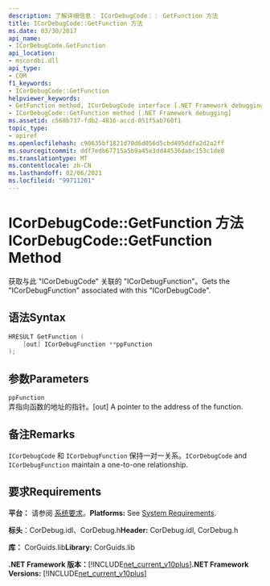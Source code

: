 ```yaml
---
description: 了解详细信息： ICorDebugCode：： GetFunction 方法
title: ICorDebugCode::GetFunction 方法
ms.date: 03/30/2017
api_name:
- ICorDebugCode.GetFunction
api_location:
- mscordbi.dll
api_type:
- COM
f1_keywords:
- ICorDebugCode::GetFunction
helpviewer_keywords:
- GetFunction method, ICorDebugCode interface [.NET Framework debugging]
- ICorDebugCode::GetFunction method [.NET Framework debugging]
ms.assetid: c568b737-fdb2-4816-accd-051f5ab760f1
topic_type:
- apiref
ms.openlocfilehash: c90635bf1821d70d6d056d5cbd495ddfa2d2a2ff
ms.sourcegitcommit: ddf7edb67715a5b9a45e3dd44536dabc153c1de0
ms.translationtype: MT
ms.contentlocale: zh-CN
ms.lasthandoff: 02/06/2021
ms.locfileid: "99711201"
---
```

# <a name="icordebugcodegetfunction-method"></a><span data-ttu-id="5aa24-103">ICorDebugCode::GetFunction 方法</span><span class="sxs-lookup"><span data-stu-id="5aa24-103">ICorDebugCode::GetFunction Method</span></span>

<span data-ttu-id="5aa24-104">获取与此 "ICorDebugCode" 关联的 "ICorDebugFunction"。</span><span class="sxs-lookup"><span data-stu-id="5aa24-104">Gets the "ICorDebugFunction" associated with this "ICorDebugCode".</span></span>  
  
## <a name="syntax"></a><span data-ttu-id="5aa24-105">语法</span><span class="sxs-lookup"><span data-stu-id="5aa24-105">Syntax</span></span>  
  
```cpp  
HRESULT GetFunction (  
    [out] ICorDebugFunction **ppFunction  
);  
```  
  
## <a name="parameters"></a><span data-ttu-id="5aa24-106">参数</span><span class="sxs-lookup"><span data-stu-id="5aa24-106">Parameters</span></span>  

 `ppFunction`  
 <span data-ttu-id="5aa24-107">弄指向函数的地址的指针。</span><span class="sxs-lookup"><span data-stu-id="5aa24-107">[out] A pointer to the address of the function.</span></span>  
  
## <a name="remarks"></a><span data-ttu-id="5aa24-108">备注</span><span class="sxs-lookup"><span data-stu-id="5aa24-108">Remarks</span></span>  

 <span data-ttu-id="5aa24-109">`ICorDebugCode` 和 `ICorDebugFunction` 保持一对一关系。</span><span class="sxs-lookup"><span data-stu-id="5aa24-109">`ICorDebugCode` and `ICorDebugFunction` maintain a one-to-one relationship.</span></span>  
  
## <a name="requirements"></a><span data-ttu-id="5aa24-110">要求</span><span class="sxs-lookup"><span data-stu-id="5aa24-110">Requirements</span></span>  

 <span data-ttu-id="5aa24-111">**平台：** 请参阅 [系统要求](../../get-started/system-requirements.md)。</span><span class="sxs-lookup"><span data-stu-id="5aa24-111">**Platforms:** See [System Requirements](../../get-started/system-requirements.md).</span></span>  
  
 <span data-ttu-id="5aa24-112">**标头**：CorDebug.idl、CorDebug.h</span><span class="sxs-lookup"><span data-stu-id="5aa24-112">**Header:** CorDebug.idl, CorDebug.h</span></span>  
  
 <span data-ttu-id="5aa24-113">**库：** CorGuids.lib</span><span class="sxs-lookup"><span data-stu-id="5aa24-113">**Library:** CorGuids.lib</span></span>  
  
 <span data-ttu-id="5aa24-114">**.NET Framework 版本：**[!INCLUDE[net_current_v10plus](../../../../includes/net-current-v10plus-md.md)]</span><span class="sxs-lookup"><span data-stu-id="5aa24-114">**.NET Framework Versions:** [!INCLUDE[net_current_v10plus](../../../../includes/net-current-v10plus-md.md)]</span></span>
